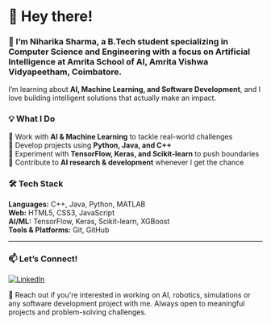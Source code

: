 # 👋 Hey there!  

### 🚀 I’m Niharika Sharma, a B.Tech student specializing in Computer Science and Engineering with a focus on **Artificial Intelligence** at **Amrita School of AI, Amrita Vishwa Vidyapeetham, Coimbatore**.  
I’m learning about **AI, Machine Learning, and Software Development**, and I love building intelligent solutions that actually make an impact.  

### 💡 What I Do  
🔹 Work with **AI & Machine Learning** to tackle real-world challenges  
🔹 Develop projects using **Python, Java, and C++**  
🔹 Experiment with **TensorFlow, Keras, and Scikit-learn** to push boundaries  
🔹 Contribute to **AI research & development** whenever I get the chance  

### 🛠 Tech Stack  
**Languages:** C++, Java, Python, MATLAB  
**Web:** HTML5, CSS3, JavaScript  
**AI/ML:** TensorFlow, Keras, Scikit-learn, XGBoost  
**Tools & Platforms:** Git, GitHub  

---

### **📫 Let’s Connect!**  
[![LinkedIn](https://img.shields.io/badge/LinkedIn-Profile-blue?logo=linkedin)](https://www.linkedin.com/in/niharika-sharma-437951278)  

📧 Reach out if you're interested in working on AI, robotics, simulations or any software development project with me. Always open to meaningful projects and problem-solving challenges.
